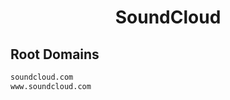 


<h1 align="center">SoundCloud</h1>  


## Root Domains


```html
soundcloud.com
www.soundcloud.com
```  

<br>
